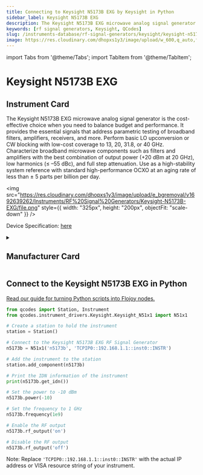 ```yaml
---
title: Connecting to Keysight N5173B EXG by Keysight in Python
sidebar_label: Keysight N5173B EXG
description: The Keysight N5173B EXG microwave analog signal generator is the cost-effective choice when you need to balance budget and performance. It provides the essential signals that address parametric testing of broadband filters, amplifiers, receivers, and more. Perform basic LO upconversion or CW blocking with low-cost coverage to 13, 20, 31.8, or 40 GHz. Characterize broadband microwave components such as filters and amplifiers with the best combination of output power (+20 dBm at 20 GHz), low harmonics (≤ –55 dBc), and full step attenuation. Use as a high-stability system reference with standard high-performance OCXO at an aging rate of less than ± 5 parts per billion per day.
keywords: [rf signal generators, Keysight, QCodes]
slug: /instruments-database/rf-signal-generators/keysight/keysight-n5173b-exg
image: https://res.cloudinary.com/dhopxs1y3/image/upload/w_600,q_auto,f_auto/e_bgremoval/v1692639262/Instruments/RF%20Signal%20Generators/Keysight-N5173B-EXG/file.jpg
---
```


import Tabs from '@theme/Tabs';
import TabItem from '@theme/TabItem';

# Keysight N5173B EXG

## Instrument Card

<div className="flex">

<div>

The Keysight N5173B EXG microwave analog signal generator is the cost-effective choice when you need to balance budget and performance. It provides the essential signals that address parametric testing of broadband filters, amplifiers, receivers, and more. Perform basic LO upconversion or CW blocking with low-cost coverage to 13, 20, 31.8, or 40 GHz. Characterize broadband microwave components such as filters and amplifiers with the best combination of output power (+20 dBm at 20 GHz), low harmonics (≤ –55 dBc), and full step attenuation. Use as a high-stability system reference with standard high-performance OCXO at an aging rate of less than ± 5 parts per billion per day.

</div>

<img src="https://res.cloudinary.com/dhopxs1y3/image/upload/e_bgremoval/v1692639262/Instruments/RF%20Signal%20Generators/Keysight-N5173B-EXG/file.png" style={{ width: "325px", height: "200px", objectFit: "scale-down" }} />

</div>

<div className="flex text-center">

<p>Device Specification: <a target="\_blank" href="https://www.keysight.com/us/en/assets/7018-04097/data-sheets/5991-3132.pdf">here</a></p>

</div>

<details style={{ marginTop: "15px"}}>
<summary><h2>Manufacturer Card</h2></summary>

<img src="https://res.cloudinary.com/dhopxs1y3/image/upload/v1692125973/Instruments/Vendor%20Logos/Keysight.png" style={{ width: "100%", height: "170px",objectFit: "scale-down" }} />

Keysight Technologies, or Keysight, is an American company that manufactures electronics test and measurement equipment and software.

<ul>
  <li>Headquarters: USA</li>
  <li>Yearly Revenue (millions, USD): 5420.0</li>
  <li>Vendor Website: <a href="https://www.keysight.com/us/en/home.html">here</a></li>
</ul>
</details>

## Connect to the Keysight N5173B EXG in Python

[Read our guide for turning Python scripts into Flojoy nodes.](https://docs.flojoy.ai/custom-nodes/creating-custom-node/)
<Tabs>
<TabItem value="QCodes" label="QCodes">

```python
from qcodes import Station, Instrument
from qcodes.instrument_drivers.Keysight.Keysight_N51x1 import N51x1

# Create a station to hold the instrument
station = Station()

# Connect to the Keysight N5173B EXG RF Signal Generator
n5173b = N51x1('n5173b', 'TCPIP0::192.168.1.1::inst0::INSTR')

# Add the instrument to the station
station.add_component(n5173b)

# Print the IDN information of the instrument
print(n5173b.get_idn())

# Set the power to -10 dBm
n5173b.power(-10)

# Set the frequency to 1 GHz
n5173b.frequency(1e9)

# Enable the RF output
n5173b.rf_output('on')

# Disable the RF output
n5173b.rf_output('off')
```

Note: Replace `'TCPIP0::192.168.1.1::inst0::INSTR'` with the actual IP address or VISA resource string of your instrument.

</TabItem>
</Tabs>